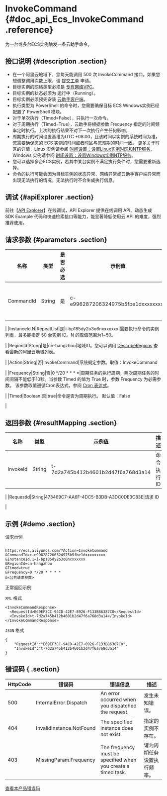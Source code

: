 # InvokeCommand {#doc_api_Ecs_InvokeCommand .reference}

为一台或多台ECS实例触发一条云助手命令。

## 接口说明 {#description .section}

-   在一个阿里云地域下，您每天能调用 500 次 InvokeCommand 接口。如果您想调整调用次数上限，请 [提交工单](https://selfservice.console.aliyun.com/ticket/createIndex.htm) 申请。
-   目标实例的网络类型必须是 [专有网络VPC](~~34217~~)。
-   目标实例的状态必须为 运行中（Running）。
-   目标实例必须预先安装 [云助手客户端](~~64921~~)。
-   执行类型为 PowerShell 的命令时，您需要确保目标 ECS Windows实例已经配置了 PowerShell 模块。
-   对于单次执行（Timed=False），只执行一次命令。
-   对于周期执行（Timed=True），云助手将根据参数 Frequency 指定的时间频率定时执行。上次的执行结果不对下一次执行产生任何影响。
-   周期执行的时间设置基准为UTC +08:00，且该时间以实例的系统时间为准，您需要确保您的 ECS 实例的时间或者时区与您预期的时间一致。 更多关于时区的详情，Linux 实例请参阅 [时间设置：设置Linux实例时区和NTP服务](~~92803~~)，Windows 实例请参阅 [时间设置：设置Windows实例NTP服务](~~51890~~)。
-   您可以选择多台ECS实例，若其中某台实例不满足执行条件时，您需要重新选择。
-   命令的执行可能会因为目标实例的状态异常、网络异常或云助手客户端异常而出现无法执行的情况，无法执行时不会生成执行信息。

## 调试 {#apiExplorer .section}

前往【[API Explorer](https://api.aliyun.com/#product=Ecs&api=InvokeCommand)】在线调试，API Explorer 提供在线调用 API、动态生成 SDK Example 代码和快速检索接口等能力，能显著降低使用云 API 的难度，强烈推荐使用。

## 请求参数 {#parameters .section}

|名称|类型|是否必选|示例值|描述|
|--|--|----|---|--|
|CommandId|String|是|c-e996287206324975b5fbe1dxxxxxxxxx|命令 ID。您可以通过接口 [DescribeCommands](~~64843~~) 查询所有可用的 CommandId。

 |
|InstanceId.N|RepeatList|是|i-bp185dy2o3o6nxxxxxxx|需要执行命令的实例列表，最多能指定 50 台实例 ID。N 的取值范围为1~50。

 |
|RegionId|String|是|cn-hangzhou|地域ID。您可以调用 [DescribeRegions](~~25609~~) 查看最新的阿里云地域列表。

 |
|Action|String|否|InvokeCommand|系统规定参数。取值：InvokeCommand

 |
|Frequency|String|否|0 \*/20 \* \* \* \*|周期任务的执行周期，两次周期任务的时间间隔不能低于10秒。当参数 Timed 的值为 True 时，参数 Frequency 为必需参数。 该参数取值遵循Cron表达式，参阅 [Cron 表达式](~~64769~~)。

 |
|Timed|Boolean|否|true|命令是否为周期执行。 默认值：False

 |

## 返回参数 {#resultMapping .section}

|名称|类型|示例值|描述|
|--|--|---|--|
|InvokeId|String|t-7d2a745b412b4601b2d47f6a768d3a14|命令执行ID

 |
|RequestId|String|473469C7-AA6F-4DC5-B3DB-A3DC0DE3C83E|请求 ID

 |

## 示例 {#demo .section}

请求示例

``` {#request_demo}

https://ecs.aliyuncs.com/?Action=InvokeCommand
&CommandId=c-e996287206324975b5fbe1dxxxxxxxxx
&InstanceId.1=i-bp185dy2o3o6nxxxxxxx
&RegionId=cn-hangzhou
&Timed=true
&Frequency=0 */20 * * * *
&<公共请求参数>

```

正常返回示例

`XML` 格式

``` {#xml_return_success_demo}
<InvokeCommandResponse>
  <RequestId>E69EF3CC-94CD-42E7-8926-F133B86387C0</RequestId>
  <InvokeId>t-7d2a745b412b4601b2d47f6a768d3a14</InvokeId>
</InvokeCommandResponse>

```

`JSON` 格式

``` {#json_return_success_demo}
{
	"RequestId":"E69EF3CC-94CD-42E7-8926-F133B86387C0",
	"InvokeId":"t-7d2a745b412b4601b2d47f6a768d3a14"
}
```

## 错误码 { .section}

|HttpCode|错误码|错误信息|描述|
|--------|---|----|--|
|500|InternalError.Dispatch|An error occurred when you dispatched the request.|发生未知错误。|
|404|InvalidInstance.NotFound|The specified instance does not exist.|指定的实例不存在。|
|403|MissingParam.Frequency|The frequency must be specified when you create a timed task.|请为周期任务设置执行频率。|

[查看本产品错误码](https://error-center.aliyun.com/status/product/Ecs)

